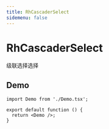 ```yaml
---
title: RhCascaderSelect
sidemenu: false
---
```


# RhCascaderSelect

级联选择选择

## Demo

```tsx
import Demo from './Demo.tsx';

export default function () {
  return <Demo />;
}
```

<API />
